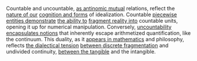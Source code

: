 
Countable and uncountable, [as antinomic mutual](2/2/2/1/_Organic-Inorganic) relations, reflect the [nature of our](2/3/3/.Human%20Endeavors) [cognition and forms](2/1/3/2/3/_Sensation-Cognition) of idealization. Countable [piecewise entities demonstrate](1/1/3/2/_Countable-Uncountable) [the ability to](3/1/1/2/1/1/2/.Communication) [fragment reality into](2/1/2/3/1/3/.Realism) countable units, opening it up for numerical manipulation. Conversely, [uncountability encapsulates notions](1/1/3/2/_Countable-Uncountable) that inherently escape arithmetized quantification, like the continuum. This duality, as it [appears in mathematics](1/2/1/2/2/3/1/.Mathematical%20Concept) and philosophy, reflects [the dialectical tension](1/1/2/1/.Existential%20Dialectics) [between discrete fragmentation](1/1/3/1/2/2/2/.Fragmentation) and undivided continuity, [between the tangible](1/1/3/1/1/2/1/.Tangible) and the intangible.

